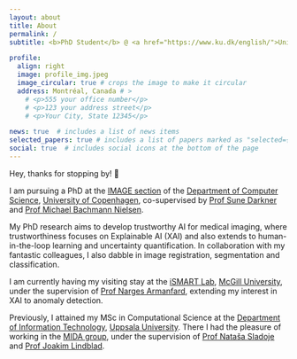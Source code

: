 ```yaml
---
layout: about
title: About
permalink: /
subtitle: <b>PhD Student</b> @ <a href="https://www.ku.dk/english/">University of Copenhagen</a>

profile:
  align: right
  image: profile_img.jpeg
  image_circular: true # crops the image to make it circular
  address: Montréal, Canada # >
    # <p>555 your office number</p>
    # <p>123 your address street</p>
    # <p>Your City, State 12345</p>

news: true  # includes a list of news items
selected_papers: true # includes a list of papers marked as "selected={true}"
social: true  # includes social icons at the bottom of the page
---
```


Hey, thanks for stopping by! 👋

I am pursuing a PhD at the [IMAGE section](https://di.ku.dk/english/research/image/) of the [Department of Computer Science](https://di.ku.dk/english/), [University of Copenhagen](https://www.ku.dk/english/), co-supervised by [Prof Sune Darkner](https://di.ku.dk/english/staff/vip/researchers_image/?pure=en/persons/383640) and [Prof Michael Bachmann Nielsen](https://research.regionh.dk/rigshospitalet/da/persons/michael-bachmann-nielsen(87d575e5-755e-4182-b94d-75776981fc21).html).

My PhD research aims to develop trustworthy AI for medical imaging, where trustworthiness focuses on Explainable AI (XAI) and also extends to human-in-the-loop learning and uncertainty quantification. In collaboration with my fantastic colleagues, I also dabble in image registration, segmentation and classification.

I am currently having my visiting stay at the [iSMART Lab](https://ismart.ece.mcgill.ca/), [McGill University](https://www.mcgill.ca/), under the supervision of [Prof Narges Armanfard](https://ismart.ece.mcgill.ca/team/), extending my interest in XAI to anomaly detection. 

Previously, I attained  my MSc in Computational Science at the [Department of Information Technology](https://www.it.uu.se/), [Uppsala University](https://uu.se/en/). There I had the pleasure of working in the [MIDA group](https://www.it.uu.se/research/visual_information_and_interaction/research/mida), under the supervision of [Prof Nataša Sladoje](https://www.cb.uu.se/~natasa/) and [Prof Joakim Lindblad](https://www.cb.uu.se/~joakim/).
